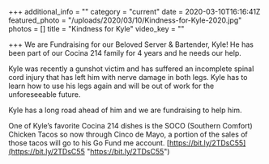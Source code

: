 +++
additional_info = ""
category = "current"
date = 2020-03-10T16:16:41Z
featured_photo = "/uploads/2020/03/10/Kindness-for-Kyle-2020.jpg"
photos = []
title = "Kindness for Kyle"
video_key = ""

+++
We are Fundraising for our Beloved Server & Bartender, Kyle! He has been part of our Cocina 214 family for 4 years and he needs our help.

Kyle was recently a gunshot victim and has suffered an incomplete spinal cord injury that has left him with nerve damage in both legs. Kyle has to learn how to use his legs again and will be out of work for the unforeseeable future.

Kyle has a long road ahead of him and we are fundraising to help him.

One of Kyle’s favorite Cocina 214 dishes is the SOCO (Southern Comfort) Chicken Tacos so now through Cinco de Mayo, a portion of the sales of those tacos will go to his Go Fund me account. [https://bit.ly/2TDsC55](https://bit.ly/2TDsC55 "https://bit.ly/2TDsC55")